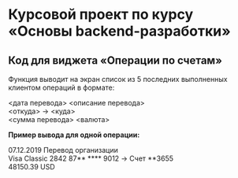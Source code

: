 # Курсовой проект по курсу «Основы backend-разработки»
## Код для виджета «Операции по счетам»
Функция выводит на экран список из 5 последних выполненных клиентом операций в формате:

<дата перевода> <описание перевода>  
<откуда> -> <куда>  
<сумма перевода> <валюта>  

__Пример вывода для одной операции:__

07.12.2019 Перевод организации  
Visa Classic 2842 87** **** 9012 -> Счет **3655  
48150.39 USD  


